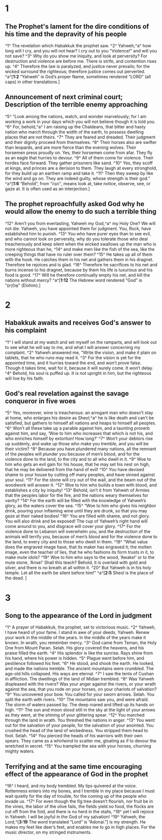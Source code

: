 # 1 
## The Prophet's lament for the dire conditions of his time and the depravity of his people
^1^ The revelation which Habakkuk the prophet saw. ^2^ Yahweh,^a^ how long will I cry, and you will not hear? I cry out to you “Violence!” and will you not save? ^3^ Why do you show me iniquity, and look at perversity? For destruction and violence are before me. There is strife, and contention rises up. ^4^ Therefore the law is paralyzed, and justice never prevails; for the wicked surround the righteous; therefore justice comes out perverted.
^a^[**1:2** “Yahweh” is God’s proper Name, sometimes rendered “LORD” (all caps) in other translations.]

## Announcement of next criminal court; Description of the terrible enemy approaching
^5^ “Look among the nations, watch, and wonder marvelously; for I am working a work in your days which you will not believe though it is told you. ^6^ For, behold,^a^ I am raising up the Chaldeans, that bitter and hasty nation who march through the width of the earth, to possess dwelling places that are not theirs. ^7^ They are feared and dreaded. Their judgment and their dignity proceed from themselves. ^8^ Their horses also are swifter than leopards, and are more fierce than the evening wolves. Their horsemen press proudly on. Yes, their horsemen come from afar. They fly as an eagle that hurries to devour. ^9^ All of them come for violence. Their hordes face forward. They gather prisoners like sand. ^10^ Yes, they scoff at kings, and princes are a derision to them. They laugh at every stronghold, for they build up an earthen ramp and take it. ^11^ Then they sweep by like the wind and go on. They are indeed guilty, whose strength is their god.”
^a^[**1:6** “Behold”, from “הִנֵּה”, means look at, take notice, observe, see, or gaze at. It is often used as an interjection.]

## The prophet reproachfully asked God why he would allow the enemy to do such a terrible thing
^12^ Aren’t you from everlasting, Yahweh my God,^a^ my Holy One? We will not die. Yahweh, you have appointed them for judgment. You, Rock, have established him to punish. ^13^ You who have purer eyes than to see evil, and who cannot look on perversity, why do you tolerate those who deal treacherously and keep silent when the wicked swallows up the man who is more righteous than he, ^14^ and make men like the fish of the sea, like the creeping things that have no ruler over them? ^15^ He takes up all of them with the hook. He catches them in his net and gathers them in his dragnet. Therefore he rejoices and is glad. ^16^ Therefore he sacrifices to his net and burns incense to his dragnet, because by them his life is luxurious and his food is good. ^17^ Will he therefore continually empty his net, and kill the nations without mercy?
^a^[**1:12** The Hebrew word rendered “God” is “אֱלֹהִ֑ים” (Elohim).]

# 2 
## Habakkuk awaits and receives God's answer to his complaint
^1^ I will stand at my watch and set myself on the ramparts, and will look out to see what he will say to me, and what I will answer concerning my complaint. ^2^ Yahweh answered me, “Write the vision, and make it plain on tablets, that he who runs may read it. ^3^ For the vision is yet for the appointed time, and it hurries toward the end, and won’t prove false. Though it takes time, wait for it, because it will surely come. It won’t delay. ^4^ Behold, his soul is puffed up. It is not upright in him, but the righteous will live by his faith.

## God's real revelation against the savage conqueror in five woes
^5^ Yes, moreover, wine is treacherous: an arrogant man who doesn’t stay at home, who enlarges his desire as Sheol;^a^ he is like death and can’t be satisfied, but gathers to himself all nations and heaps to himself all peoples. ^6^ Won’t all these take up a parable against him, and a taunting proverb against him, and say, ‘Woe to him who increases that which is not his, and who enriches himself by extortion! How long?’ ^7^ Won’t your debtors rise up suddenly, and wake up those who make you tremble, and you will be their victim? ^8^ Because you have plundered many nations, all the remnant of the peoples will plunder you because of men’s blood, and for the violence done to the land, to the city and to all who dwell in it. ^9^ Woe to him who gets an evil gain for his house, that he may set his nest on high, that he may be delivered from the hand of evil! ^10^ You have devised shame to your house by cutting off many peoples, and have sinned against your soul. ^11^ For the stone will cry out of the wall, and the beam out of the woodwork will answer it. ^12^ Woe to him who builds a town with blood, and establishes a city by iniquity! ^13^ Behold, isn’t it from Yahweh of Armies that the peoples labor for the fire, and the nations weary themselves for vanity? ^14^ For the earth will be filled with the knowledge of Yahweh’s glory, as the waters cover the sea. ^15^ “Woe to him who gives his neighbor drink, pouring your inflaming wine until they are drunk, so that you may gaze at their naked bodies! ^16^ You are filled with shame, and not glory. You will also drink and be exposed! The cup of Yahweh’s right hand will come around to you, and disgrace will cover your glory. ^17^ For the violence done to Lebanon will overwhelm you, and the destruction of the animals will terrify you, because of men’s blood and for the violence done to the land, to every city and to those who dwell in them. ^18^ “What value does the engraved image have, that its maker has engraved it; the molten image, even the teacher of lies, that he who fashions its form trusts in it, to make mute idols? ^19^ Woe to him who says to the wood, ‘Awake!’ or to the mute stone, ‘Arise!’ Shall this teach? Behold, it is overlaid with gold and silver, and there is no breath at all within it. ^20^ But Yahweh is in his holy temple. Let all the earth be silent before him!” 
^a^[**2:5** Sheol is the place of the dead. ]

# 3 
## Song to the appearance of the Lord in judgment
^1^ A prayer of Habakkuk, the prophet, set to victorious music. ^2^ Yahweh, I have heard of your fame. I stand in awe of your deeds, Yahweh. Renew your work in the middle of the years. In the middle of the years make it known. In wrath, you remember mercy. ^3^ God came from Teman, the Holy One from Mount Paran. Selah. His glory covered the heavens, and his praise filled the earth. ^4^ His splendor is like the sunrise. Rays shine from his hand, where his power is hidden. ^5^ Plague went before him, and pestilence followed his feet. ^6^ He stood, and shook the earth. He looked, and made the nations tremble. The ancient mountains were crumbled. The age-old hills collapsed. His ways are eternal. ^7^ I saw the tents of Cushan in affliction. The dwellings of the land of Midian trembled. ^8^ Was Yahweh displeased with the rivers? Was your anger against the rivers, or your wrath against the sea, that you rode on your horses, on your chariots of salvation? ^9^ You uncovered your bow. You called for your sworn arrows. Selah. You split the earth with rivers. ^10^ The mountains saw you, and were afraid. The storm of waters passed by. The deep roared and lifted up its hands on high. ^11^ The sun and moon stood still in the sky at the light of your arrows as they went, at the shining of your glittering spear. ^12^ You marched through the land in wrath. You threshed the nations in anger. ^13^ You went out for the salvation of your people, for the salvation of your anointed. You crushed the head of the land of wickedness. You stripped them head to foot. Selah. ^14^ You pierced the heads of his warriors with their own spears. They came as a whirlwind to scatter me, gloating as if to devour the wretched in secret. ^15^ You trampled the sea with your horses, churning mighty waters.

## Terrifying and at the same time encouraging effect of the appearance of God in the prophet
^16^ I heard, and my body trembled. My lips quivered at the voice. Rottenness enters into my bones, and I tremble in my place because I must wait quietly for the day of trouble, for the coming up of the people who invade us. ^17^ For even though the fig tree doesn’t flourish, nor fruit be in the vines, the labor of the olive fails, the fields yield no food, the flocks are cut off from the fold, and there is no herd in the stalls, ^18^ yet I will rejoice in Yahweh. I will be joyful in the God of my salvation! ^19^ Yahweh, the Lord,^[**3:19** The word translated “Lord” is “Adonai.”] is my strength. He makes my feet like deer’s feet, and enables me to go in high places. For the music director, on my stringed instruments. 